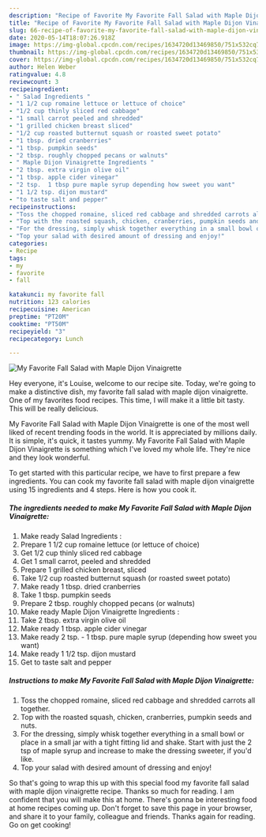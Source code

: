 ```yaml
---
description: "Recipe of Favorite My Favorite Fall Salad with Maple Dijon Vinaigrette"
title: "Recipe of Favorite My Favorite Fall Salad with Maple Dijon Vinaigrette"
slug: 66-recipe-of-favorite-my-favorite-fall-salad-with-maple-dijon-vinaigrette
date: 2020-05-14T18:07:26.918Z
image: https://img-global.cpcdn.com/recipes/1634720d13469850/751x532cq70/my-favorite-fall-salad-with-maple-dijon-vinaigrette-recipe-main-photo.jpg
thumbnail: https://img-global.cpcdn.com/recipes/1634720d13469850/751x532cq70/my-favorite-fall-salad-with-maple-dijon-vinaigrette-recipe-main-photo.jpg
cover: https://img-global.cpcdn.com/recipes/1634720d13469850/751x532cq70/my-favorite-fall-salad-with-maple-dijon-vinaigrette-recipe-main-photo.jpg
author: Helen Weber
ratingvalue: 4.8
reviewcount: 3
recipeingredient:
- " Salad Ingredients "
- "1 1/2 cup romaine lettuce or lettuce of choice"
- "1/2 cup thinly sliced red cabbage"
- "1 small carrot peeled and shredded"
- "1 grilled chicken breast sliced"
- "1/2 cup roasted butternut squash or roasted sweet potato"
- "1 tbsp. dried cranberries"
- "1 tbsp. pumpkin seeds"
- "2 tbsp. roughly chopped pecans or walnuts"
- " Maple Dijon Vinaigrette Ingredients "
- "2 tbsp. extra virgin olive oil"
- "1 tbsp. apple cider vinegar"
- "2 tsp.  1 tbsp pure maple syrup depending how sweet you want"
- "1 1/2 tsp. dijon mustard"
- "to taste salt and pepper"
recipeinstructions:
- "Toss the chopped romaine, sliced red cabbage and shredded carrots all together."
- "Top with the roasted squash, chicken, cranberries, pumpkin seeds and nuts."
- "For the dressing, simply whisk together everything in a small bowl or place in a small jar with a tight fitting lid and shake. Start with just the 2 tsp of maple syrup and increase to make the dressing sweeter, if you&#39;d like."
- "Top your salad with desired amount of dressing and enjoy!"
categories:
- Recipe
tags:
- my
- favorite
- fall

katakunci: my favorite fall 
nutrition: 123 calories
recipecuisine: American
preptime: "PT20M"
cooktime: "PT50M"
recipeyield: "3"
recipecategory: Lunch

---
```



![My Favorite Fall Salad with Maple Dijon Vinaigrette](https://img-global.cpcdn.com/recipes/1634720d13469850/751x532cq70/my-favorite-fall-salad-with-maple-dijon-vinaigrette-recipe-main-photo.jpg)

Hey everyone, it's Louise, welcome to our recipe site. Today, we're going to make a distinctive dish, my favorite fall salad with maple dijon vinaigrette. One of my favorites food recipes. This time, I will make it a little bit tasty. This will be really delicious.



My Favorite Fall Salad with Maple Dijon Vinaigrette is one of the most well liked of recent trending foods in the world. It is appreciated by millions daily. It is simple, it's quick, it tastes yummy. My Favorite Fall Salad with Maple Dijon Vinaigrette is something which I've loved my whole life. They're nice and they look wonderful.


To get started with this particular recipe, we have to first prepare a few ingredients. You can cook my favorite fall salad with maple dijon vinaigrette using 15 ingredients and 4 steps. Here is how you cook it.

<!--inarticleads1-->

##### The ingredients needed to make My Favorite Fall Salad with Maple Dijon Vinaigrette:

1. Make ready  Salad Ingredients :
1. Prepare 1 1/2 cup romaine lettuce (or lettuce of choice)
1. Get 1/2 cup thinly sliced red cabbage
1. Get 1 small carrot, peeled and shredded
1. Prepare 1 grilled chicken breast, sliced
1. Take 1/2 cup roasted butternut squash (or roasted sweet potato)
1. Make ready 1 tbsp. dried cranberries
1. Take 1 tbsp. pumpkin seeds
1. Prepare 2 tbsp. roughly chopped pecans (or walnuts)
1. Make ready  Maple Dijon Vinaigrette Ingredients :
1. Take 2 tbsp. extra virgin olive oil
1. Make ready 1 tbsp. apple cider vinegar
1. Make ready 2 tsp. - 1 tbsp. pure maple syrup (depending how sweet you want)
1. Make ready 1 1/2 tsp. dijon mustard
1. Get to taste salt and pepper




<!--inarticleads2-->

##### Instructions to make My Favorite Fall Salad with Maple Dijon Vinaigrette:

1. Toss the chopped romaine, sliced red cabbage and shredded carrots all together.
1. Top with the roasted squash, chicken, cranberries, pumpkin seeds and nuts.
1. For the dressing, simply whisk together everything in a small bowl or place in a small jar with a tight fitting lid and shake. Start with just the 2 tsp of maple syrup and increase to make the dressing sweeter, if you&#39;d like.
1. Top your salad with desired amount of dressing and enjoy!




So that's going to wrap this up with this special food my favorite fall salad with maple dijon vinaigrette recipe. Thanks so much for reading. I am confident that you will make this at home. There's gonna be interesting food at home recipes coming up. Don't forget to save this page in your browser, and share it to your family, colleague and friends. Thanks again for reading. Go on get cooking!

